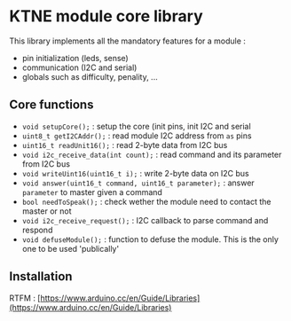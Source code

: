 # KTNE module core library

This library implements all the mandatory features for a module :
* pin initialization (leds, sense)
* communication (I2C and serial)
* globals such as difficulty, penality, ...

## Core functions
* `void setupCore();` : setup the core (init pins, init I2C and serial
* `uint8_t getI2CAddr();` : read module I2C address from `as` pins
* `uint16_t readUnit16();` : read 2-byte data from I2C bus
* `void i2c_receive_data(int count);` : read command and its parameter from I2C bus
* `void writeUint16(uint16_t i);` : write 2-byte data on I2C bus
* `void answer(uint16_t command, uint16_t parameter);` : answer `parameter` to master given a command
* `bool needToSpeak();` : check wether the module need to contact the master or not
* `void i2c_receive_request();` : I2C callback to parse command and respond
* `void defuseModule();` : function to defuse the module. This is the only one to be used 'publically'

## Installation

RTFM : [https://www.arduino.cc/en/Guide/Libraries](https://www.arduino.cc/en/Guide/Libraries)
